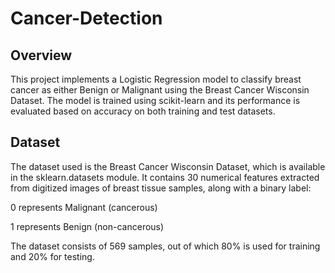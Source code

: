 # Cancer-Detection
## Overview

This project implements a Logistic Regression model to classify breast cancer as either Benign or Malignant using the Breast Cancer Wisconsin Dataset. The model is trained using scikit-learn and its performance is evaluated based on accuracy on both training and test datasets.

## Dataset

The dataset used is the Breast Cancer Wisconsin Dataset, which is available in the sklearn.datasets module. It contains 30 numerical features extracted from digitized images of breast tissue samples, along with a binary label:

0 represents Malignant (cancerous)

1 represents Benign (non-cancerous)

The dataset consists of 569 samples, out of which 80% is used for training and 20% for testing.

